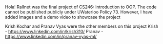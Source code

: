 Hola!
RaIInet was the final project of CS246: Introduction to OOP.
The code cannot be published publicly under UWaterloo Policy 73.
However, I have added images and a demo video to showcase the project

Krish Kochar and Pranav Vyas were the other members on this project
Krish - https://www.linkedin.com/in/krish310/
Pranav - https://www.linkedin.com/in/pranav-vyas-ml/
